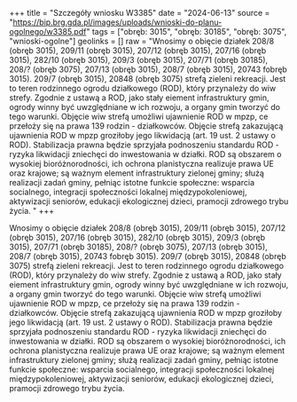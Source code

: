 +++
title = "Szczegóły wniosku W3385"
date = "2024-06-13"
source = "https://bip.brg.gda.pl/images/uploads/wnioski-do-planu-ogolnego/w3385.pdf"
tags = ["obręb: 3015", "obręb: 30185", "obręb: 3075", "wnioski-ogolne"]
geolinks = []
raw = "Wnosimy o obięcie działek 208/8 (obręb 3015), 209/11 (obręb 3015), 207/12 (obręb 3015), 207/16 (obręb 3015), 282/10 (obręb 3015), 209/3 (obręb 3015), 207/71 (obręb 30185), 208/? (obręb 3075), 207/13 (obręb 3015), 208/7 (obręb 3015), 20743 fobręb 3015). 209/7 (obręb 3015), 20848 (obręb 3075) strefą zieleni  rekreacji. Jest to teren rodzinnego ogrodu działkowego (ROD), który przynależy do wiw strefy. Zgodnie z ustawą a ROD, jako stały eiement infrastruktury gmin, ogrody winny być uwzględniane w ich rozwoju, a organy gmin tworzyć do tego warunki. Objęcie wiw strefą umożliwi ujawnienie ROD w mpzp, ce przełoży się na prawa 139 rodzin - działkowców. Objęcie strefą zakazującą ujawnienia ROD w mpzp groziłoby jego likwidacją (art. 19 ust. 2 ustawy o ROD). Stabilizacja prawna będzie sprzyjała podnoszeniu standardu ROD - ryzyka likwidacji zniechęci do inwestowania w działki. ROD są obszarem o wysokiej bioróżnorodności, ich ochrona planistyczna realizuje prawa UE oraz krajowe; są ważnym element infrastruktury zielonej gminy; służą realizacji zadań gminy, pełniąc istotne funkcie społeczne: wsparcia socialnego, integracji społeczności lokalnej  międzypokoleniowej, aktywizacji seniorów, edukacji ekologicznej dzieci, pramocji zdrowego trybu życia. "
+++

Wnosimy o obięcie działek 208/8 (obręb 3015), 209/11 (obręb 3015), 207/12 (obręb 3015), 207/16
(obręb 3015), 282/10 (obręb 3015), 209/3 (obręb 3015), 207/71 (obręb 30185), 208/? (obręb 3075), 207/13 (obręb
3015), 208/7 (obręb 3015), 20743 fobręb 3015). 209/7 (obręb 3015), 20848 (obręb 3075) strefą zieleni  rekreacji.
Jest to teren rodzinnego ogrodu działkowego (ROD), który przynależy do wiw strefy. Zgodnie z ustawą a ROD,
jako stały eiement infrastruktury gmin, ogrody winny być uwzględniane w ich rozwoju, a organy gmin tworzyć do
tego warunki. Objęcie wiw strefą umożliwi ujawnienie ROD w mpzp, ce przełoży się na prawa 139 rodzin -
działkowców. Objęcie strefą zakazującą ujawnienia ROD w mpzp groziłoby jego likwidacją (art. 19 ust. 2 ustawy o
ROD). Stabilizacja prawna będzie sprzyjała podnoszeniu standardu ROD - ryzyka likwidacji zniechęci do
inwestowania w działki. ROD są obszarem o wysokiej bioróżnorodności, ich ochrona planistyczna realizuje prawa
UE oraz krajowe; są ważnym element infrastruktury zielonej gminy; służą realizacji zadań gminy, pełniąc istotne
funkcie społeczne: wsparcia socialnego, integracji społeczności lokalnej  międzypokoleniowej, aktywizacji
seniorów, edukacji ekologicznej dzieci, pramocji zdrowego trybu życia.



